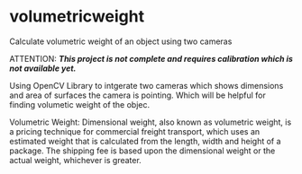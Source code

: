 # volumetricweight
Calculate volumetric weight of an object using two cameras

ATTENTION:
***This project is not complete and requires calibration which is not available yet.***

Using OpenCV Library to intgerate two cameras which shows dimensions and area of surfaces the camera is pointing.
Which will be helpful for finding volumetic weight of the objec.

Volumetric Weight:
Dimensional weight, also known as volumetric weight, is a pricing technique for commercial freight transport, which uses an estimated weight that is calculated from the length, width and height of a package. The shipping fee is based upon the dimensional weight or the actual weight, whichever is greater.
